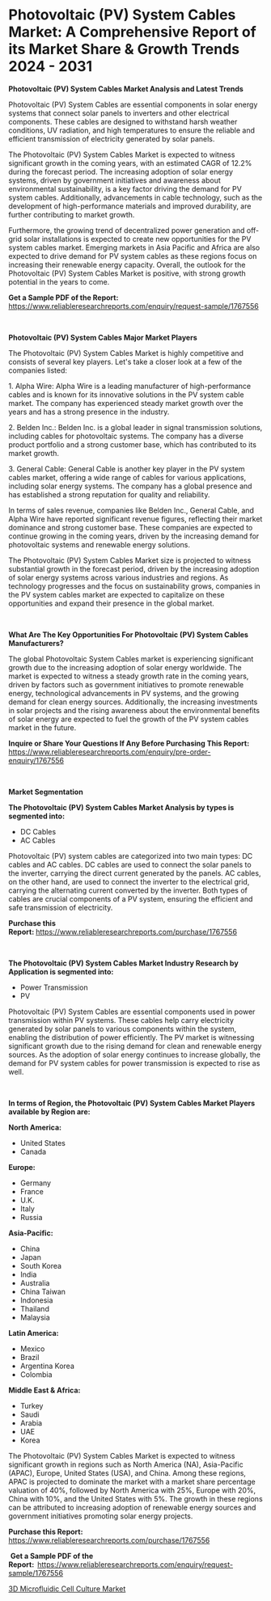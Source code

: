 <p><h1>Photovoltaic (PV) System Cables Market: A Comprehensive Report of its Market Share & Growth Trends 2024 - 2031</h1></p><p><strong>Photovoltaic (PV) System Cables Market Analysis and Latest Trends</strong></p>
<p><p>Photovoltaic (PV) System Cables are essential components in solar energy systems that connect solar panels to inverters and other electrical components. These cables are designed to withstand harsh weather conditions, UV radiation, and high temperatures to ensure the reliable and efficient transmission of electricity generated by solar panels.</p><p>The Photovoltaic (PV) System Cables Market is expected to witness significant growth in the coming years, with an estimated CAGR of 12.2% during the forecast period. The increasing adoption of solar energy systems, driven by government initiatives and awareness about environmental sustainability, is a key factor driving the demand for PV system cables. Additionally, advancements in cable technology, such as the development of high-performance materials and improved durability, are further contributing to market growth.</p><p>Furthermore, the growing trend of decentralized power generation and off-grid solar installations is expected to create new opportunities for the PV system cables market. Emerging markets in Asia Pacific and Africa are also expected to drive demand for PV system cables as these regions focus on increasing their renewable energy capacity. Overall, the outlook for the Photovoltaic (PV) System Cables Market is positive, with strong growth potential in the years to come.</p></p>
<p><strong>Get a Sample PDF of the Report:&nbsp;</strong> <a href="https://www.reliableresearchreports.com/enquiry/request-sample/1767556">https://www.reliableresearchreports.com/enquiry/request-sample/1767556</a></p>
<p>&nbsp;</p>
<p><strong>Photovoltaic (PV) System Cables Major Market Players</strong></p>
<p><p>The Photovoltaic (PV) System Cables Market is highly competitive and consists of several key players. Let's take a closer look at a few of the companies listed:</p><p>1. Alpha Wire: Alpha Wire is a leading manufacturer of high-performance cables and is known for its innovative solutions in the PV system cable market. The company has experienced steady market growth over the years and has a strong presence in the industry.</p><p>2. Belden Inc.: Belden Inc. is a global leader in signal transmission solutions, including cables for photovoltaic systems. The company has a diverse product portfolio and a strong customer base, which has contributed to its market growth.</p><p>3. General Cable: General Cable is another key player in the PV system cables market, offering a wide range of cables for various applications, including solar energy systems. The company has a global presence and has established a strong reputation for quality and reliability.</p><p>In terms of sales revenue, companies like Belden Inc., General Cable, and Alpha Wire have reported significant revenue figures, reflecting their market dominance and strong customer base. These companies are expected to continue growing in the coming years, driven by the increasing demand for photovoltaic systems and renewable energy solutions.</p><p>The Photovoltaic (PV) System Cables Market size is projected to witness substantial growth in the forecast period, driven by the increasing adoption of solar energy systems across various industries and regions. As technology progresses and the focus on sustainability grows, companies in the PV system cables market are expected to capitalize on these opportunities and expand their presence in the global market.</p></p>
<p>&nbsp;</p>
<p><strong>What Are The Key Opportunities For Photovoltaic (PV) System Cables Manufacturers?</strong></p>
<p><p>The global Photovoltaic System Cables market is experiencing significant growth due to the increasing adoption of solar energy worldwide. The market is expected to witness a steady growth rate in the coming years, driven by factors such as government initiatives to promote renewable energy, technological advancements in PV systems, and the growing demand for clean energy sources. Additionally, the increasing investments in solar projects and the rising awareness about the environmental benefits of solar energy are expected to fuel the growth of the PV system cables market in the future.</p></p>
<p><strong>Inquire or Share Your Questions If Any Before Purchasing This Report:</strong> <a href="https://www.reliableresearchreports.com/enquiry/pre-order-enquiry/1767556">https://www.reliableresearchreports.com/enquiry/pre-order-enquiry/1767556</a></p>
<p>&nbsp;</p>
<p><strong>Market Segmentation</strong></p>
<p><strong>The Photovoltaic (PV) System Cables Market Analysis by types is segmented into:</strong></p>
<p><ul><li>DC Cables</li><li>AC Cables</li></ul></p>
<p><p>Photovoltaic (PV) system cables are categorized into two main types: DC cables and AC cables. DC cables are used to connect the solar panels to the inverter, carrying the direct current generated by the panels. AC cables, on the other hand, are used to connect the inverter to the electrical grid, carrying the alternating current converted by the inverter. Both types of cables are crucial components of a PV system, ensuring the efficient and safe transmission of electricity.</p></p>
<p><strong>Purchase this Report:&nbsp;</strong><a href="https://www.reliableresearchreports.com/purchase/1767556">https://www.reliableresearchreports.com/purchase/1767556</a></p>
<p>&nbsp;</p>
<p><strong>The Photovoltaic (PV) System Cables Market Industry Research by Application is segmented into:</strong></p>
<p><ul><li>Power Transmission</li><li>PV</li></ul></p>
<p><p>Photovoltaic (PV) System Cables are essential components used in power transmission within PV systems. These cables help carry electricity generated by solar panels to various components within the system, enabling the distribution of power efficiently. The PV market is witnessing significant growth due to the rising demand for clean and renewable energy sources. As the adoption of solar energy continues to increase globally, the demand for PV system cables for power transmission is expected to rise as well.</p></p>
<p>&nbsp;</p>
<p><strong>In terms of Region, the Photovoltaic (PV) System Cables Market Players available by Region are:</strong></p>
<p>
    <p> <strong> North America: </strong>
        <ul>
            <li>United States</li>
            <li>Canada</li>
        </ul>
        </p> 
    <p> <strong> Europe: </strong>
        <ul>
            <li>Germany</li>
            <li>France</li>
            <li>U.K.</li>
            <li>Italy</li>
            <li>Russia</li>
        </ul>
        </p> 
    <p> <strong> Asia-Pacific: </strong>
        <ul>
            <li>China</li>
            <li>Japan</li>
            <li>South Korea</li>
            <li>India</li>
            <li>Australia</li>
            <li>China Taiwan</li>
            <li>Indonesia</li>
            <li>Thailand</li>
            <li>Malaysia</li>
        </ul>
        </p> 
    <p> <strong> Latin America: </strong>
        <ul>
            <li>Mexico</li>
            <li>Brazil</li>
            <li>Argentina Korea</li>
            <li>Colombia</li>
        </ul>
        </p> 
    <p> <strong> Middle East & Africa: </strong>
        <ul>
            <li>Turkey</li>
            <li>Saudi</li>
            <li>Arabia</li>
            <li>UAE</li>
            <li>Korea</li>
        </ul>
    </p>
    </p>
<p><p>The Photovoltaic (PV) System Cables Market is expected to witness significant growth in regions such as North America (NA), Asia-Pacific (APAC), Europe, United States (USA), and China. Among these regions, APAC is projected to dominate the market with a market share percentage valuation of 40%, followed by North America with 25%, Europe with 20%, China with 10%, and the United States with 5%. The growth in these regions can be attributed to increasing adoption of renewable energy sources and government initiatives promoting solar energy projects.</p></p>
<p><strong>Purchase this Report: </strong><a href="https://www.reliableresearchreports.com/purchase/1767556">https://www.reliableresearchreports.com/purchase/1767556</a></p>
<p>&nbsp;<strong>Get a Sample PDF of the Report:&nbsp;&nbsp;</strong><a href="https://www.reliableresearchreports.com/enquiry/request-sample/1767556">https://www.reliableresearchreports.com/enquiry/request-sample/1767556</a></p>
<p><strong></strong></p>
<p><p><a href="https://changeable-paste-463.notion.site/3D-Microfluidic-Cell-Culture-Market-Share-Market-New-Trends-Analysis-Report-By-Type-By-Applicatio-f561a60ae89a497198a899310bd67094">3D Microfluidic Cell Culture Market</a></p></p>